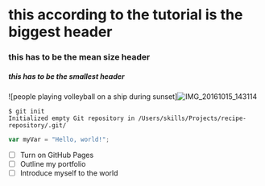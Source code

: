 # this according to the tutorial is the biggest header
### this has to be the mean size header
##### this has to be the smallest header
![people playing volleyball on a ship during sunset]![IMG_20161015_143114](https://github.com/user-attachments/assets/8777e622-c45e-489e-9a2f-3bd7ccb7244a)
```
$ git init
Initialized empty Git repository in /Users/skills/Projects/recipe-repository/.git/
```

```javascript
var myVar = "Hello, world!";
```

- [ ] Turn on GitHub Pages
- [ ] Outline my portfolio
- [ ] Introduce myself to the world
